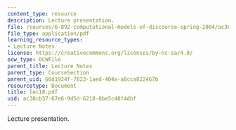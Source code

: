 ```yaml
---
content_type: resource
description: Lecture presentation.
file: /courses/6-892-computational-models-of-discourse-spring-2004/ac38cb3767e69d5d62188be5c48f4dbf_lec18.pdf
file_type: application/pdf
learning_resource_types:
- Lecture Notes
license: https://creativecommons.org/licenses/by-nc-sa/4.0/
ocw_type: OCWFile
parent_title: Lecture Notes
parent_type: CourseSection
parent_uid: 60d1924f-7823-1aed-404a-a8cca822467b
resourcetype: Document
title: lec18.pdf
uid: ac38cb37-67e6-9d5d-6218-8be5c48f4dbf
---
```

Lecture presentation.